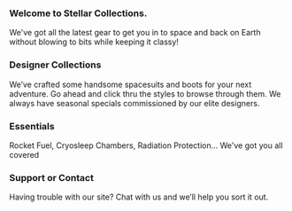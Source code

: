 ### Welcome to Stellar Collections.
We've got all the latest gear to get you in to space and back on Earth without blowing to bits while keeping it classy!

### Designer Collections
We’ve crafted some handsome spacesuits and boots for your next adventure. Go ahead and click thru the styles to browse through them. We always have seasonal specials commissioned by our elite designers.

### Essentials
Rocket Fuel, Cryosleep Chambers, Radiation Protection...
We've got you all covered 

### Support or Contact
Having trouble with our site? Chat with us and we’ll help you sort it out.
